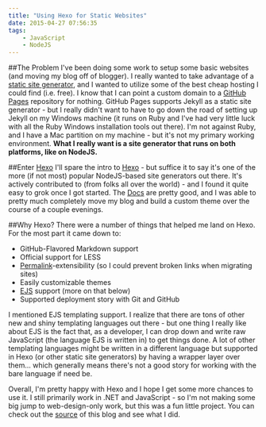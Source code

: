 ```yaml
---
title: "Using Hexo for Static Websites"
date: 2015-04-27 07:56:35
tags:
    - JavaScript
    - NodeJS
---
```


##The Problem
I've been doing some work to setup some basic websites (and moving my blog off of blogger). I really wanted to take advantage of a [static site generator](https://www.staticgen.com/), and I wanted to utilize some of the best cheap hosting I could find (i.e. free). I know that I can point a custom domain to a [GitHub Pages](https://pages.github.com/) repository for nothing. GitHub Pages supports Jekyll as a static site generator - but I really didn't want to have to go down the road of setting up Jekyll on my Windows machine (it runs on Ruby and I've had very little luck with all the Ruby Windows installation tools out there). I'm not against Ruby, and I have a Mac partition on my machine - but it's not my primary working environment. **What I really want is a site generator that runs on both platforms, like on NodeJS.**

##Enter [Hexo](https://www.hexo.io)
I'll spare the intro to [Hexo](https://www.hexo.io) - but suffice it to say it's one of the more (if not most) popular NodeJS-based site generators out there. It's actively contributed to (from folks all over the world) - and I found it quite easy to grok once I got started. The [Docs](https://hexo.io/docs/) are pretty good, and I was able to pretty much completely move my blog and build a custom theme over the course of a couple evenings.

##Why Hexo?
There were a number of things that helped me land on Hexo. For the most part it came down to: 
* GitHub-Flavored Markdown support
* Official support for LESS
* [Permalink](https://hexo.io/docs/permalinks.html)-extensibility (so I could prevent broken links when migrating sites)
* Easily customizable themes
* [EJS](http://ejs.co/) support (more on that below)
* Supported deployment story with Git and GitHub

I mentioned EJS templating support. I realize that there are tons of other new and shiny templating languages out there - but one thing I really like about EJS is the fact that, as a developer, I can drop down and write raw JavaScript (the language EJS is written in) to get things done. A lot of other templating languages might be written in a different language but supported in Hexo (or other static site generators) by having a wrapper layer over them... which generally means there's not a good story for working with the bare language if need be. 

Overall, I'm pretty happy with Hexo and I hope I get some more chances to use it. I still primarily work in .NET and JavaScript - so I'm not making some big jump to web-design-only work, but this was a fun little project. You can check out the [source](https://github.com/ericmbarnard/ericmbarnard.github.io-hexo) of this blog and see what I did.